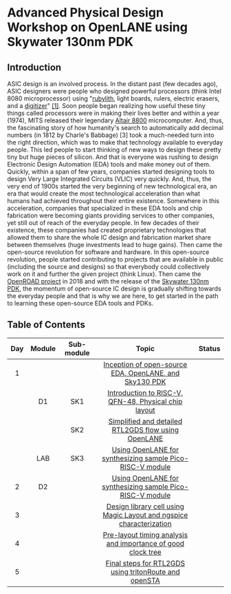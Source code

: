 # Advanced Physical Design Workshop on OpenLANE using Skywater 130nm PDK
## Introduction
ASIC design is an involved process. In the distant past (few decades ago), ASIC designers were people who designed powerful processors (think Intel 8080 microprocessor) using "[rubylith](https://en.wikipedia.org/wiki/Rubylith), light boards, rulers, electric erasers, and a [digitizer](https://en.wikipedia.org/wiki/Digitization)" [[1]](https://en.wikipedia.org/wiki/Intel_8086). Soon people began realizing how useful these tiny things called processors were in making their lives better and within a year (1974), MITS released their legendary [Altair 8800](https://en.wikipedia.org/wiki/Altair_8800) microcomputer. And, thus, the fascinating story of how humanity's search to automatically add decimal numbers (in 1812 by Charle's Babbage) [3] took a much-needed turn into the right direction, which was to make that technology available to everyday people. This led people to start thinking of new ways to design these pretty tiny but huge pieces of silicon. And that is everyone was rushing to design Electronic Design Automation (EDA) tools and make money out of them. Quickly, within a span of few years, companies started designing tools to design Very Large Integrated Circuits (VLIC) very quickly. And, thus, the very end of 1900s started the very beginning of new technological era, an era that would create the most technological acceleration than what humans had achieved throughout their entire existence. Somewhere in this acceleration, companies that specialized in these EDA tools and chip fabrication were becoming giants providing services to other companies, yet still out of reach of the everyday people. In few decades of their existence, these companies had created proprietary technologies that allowed them to share the whole IC design and fabrication market share between themselves (huge investments lead to huge gains). Then came the open-source revolution for software and hardware. In this open-source revolution, people started contributing to projects that are available in public (including the source and designs) so that everybody could collectively work on it and further the given project (think Linux). Then came the [OpenROAD project](https://openroad.readthedocs.io/en/latest/) in 2018 and with the release of the [Skywater 130nm PDK](https://github.com/google/skywater-pdk), the momentum of open-source IC design is gradually shifting towards the everyday people and that is why we are here, to get started in the path to learning these open-source EDA tools and PDKs.


## Table of Contents
| Day | Module | Sub-module |                          Topic                                       | Status  |
|:---:|:------:|:----------:|:--------------------------------------------------------------------:|:-------:|
| 1   |        |            | [Inception of open-source EDA, OpenLANE, and Sky130 PDK]()           |         |
|     |  D1    | SK1        | [Introduction to RISC-V, QFN-48, Physical chip layout]()              |         |
|     |        | SK2        | [Simplified and detailed RTL2GDS flow using OpenLANE]()               |         |
|     |  LAB   | SK3        | [Using OpenLANE for synthesizing sample Pico-RISC-V module]()         |         |
| 2   |  D2    |            | [Using OpenLANE for synthesizing sample Pico-RISC-V module]()         |         |
| 3   |        |            | [Design library cell using Magic Layout and ngspice characterization]() |         |
| 4   |        |            | [Pre-layout timing analysis and importance of good clock tree]()      |         |
| 5   |        |            | [Final steps for RTL2GDS using tritonRoute and openSTA]()             |         |